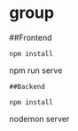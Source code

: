 # group

##Frontend
```
npm install
```
npm run serve
```
##Backend

npm install
```
nodemon server
```
